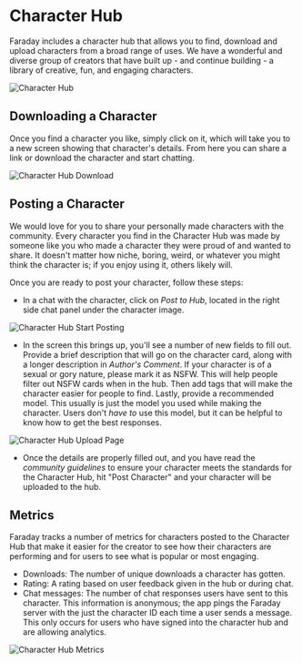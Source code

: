 # Character Hub

  Faraday includes a character hub that allows you to find, download and upload characters from a broad range of uses. We have a wonderful and diverse group of creators that have built up - and continue building - a library of creative, fun, and engaging characters.

![Character Hub](/images/character_hub.png)

  ## Downloading a Character
  
  Once you find a character you like, simply click on it, which will take you to a new screen showing that character's details. From here you can share a link or download the character and start chatting.

![Character Hub Download](/images/hub_character.png)

  ## Posting a Character
  
  We would love for you to share your personally made characters with the community. Every character you find in the Character Hub was made by someone like you who made a character they were proud of and wanted to share. It doesn't matter how niche, boring, weird, or whatever you might think the character is; if you enjoy using it, others likely will.

Once you are ready to post your character, follow these steps:

- In a chat with the character, click on *Post to Hub*, located in the right side chat panel under the character image.

![Character Hub Start Posting](/images/hub_post.png)

- In the screen this brings up, you'll see a number of new fields to fill out. Provide a brief description that will go on the character card, along with a longer description in *Author's Comment*. If your character is of a sexual or gory nature, please mark it as NSFW. This will help people filter out NSFW cards when in the hub. Then add tags that will make the character easier for people to find. Lastly, provide a recommended model. This usually is just the model you used while making the character. Users don't *have to* use this model, but it can be helpful to know how to get the best responses.

![Character Hub Upload Page](/images/hub_upload.png)


- Once the details are properly filled out, and you have read the *community guidelines* to ensure your character meets the standards for the Character Hub, hit "Post Character" and your character will be uploaded to the hub.

## Metrics

Faraday tracks a number of metrics for characters posted to the Character Hub that make it easier for the creator to see how their characters are performing and for users to see what is popular or most engaging.
- Downloads: The number of unique downloads a character has gotten.
- Rating: A rating based on user feedback given in the hub or during chat.
- Chat messages: The number of chat responses users have sent to this character. This information is anonymous; the app pings the Faraday server with the just the character ID each time a user sends a message. This only occurs for users who have signed into the character hub and are allowing analytics.

![Character Hub Metrics](/images/hub_metrics.png)
  

